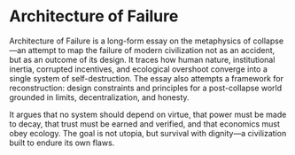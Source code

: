 # Architecture of Failure

Architecture of Failure is a long-form essay on the metaphysics of collapse—an attempt to map the failure of modern civilization not as an accident, but as an outcome of its design. It traces how human nature, institutional inertia, corrupted incentives, and ecological overshoot converge into a single system of self-destruction. The essay also attempts a framework for reconstruction: design constraints and principles for a post-collapse world grounded in limits, decentralization, and honesty.

It argues that no system should depend on virtue, that power must be made to decay, that trust must be earned and verified, and that economics must obey ecology. The goal is not utopia, but survival with dignity—a civilization built to endure its own flaws.

